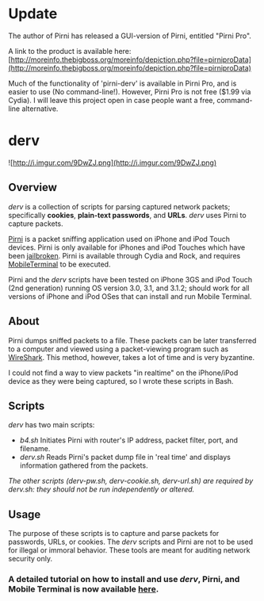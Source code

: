 # Update #
The author of Pirni has released a GUI-version of Pirni, entitled "Pirni Pro".

A link to the product is available here: [http://moreinfo.thebigboss.org/moreinfo/depiction.php?file=pirniproData](http://moreinfo.thebigboss.org/moreinfo/depiction.php?file=pirniproData)

Much of the functionality of 'pirni-derv' is available in Pirni Pro, and is easier to use (No command-line!). However, Pirni Pro is not free ($1.99 via Cydia). I will leave this project open in case people want a free, command-line alternative.


# derv #
![http://i.imgur.com/9DwZJ.png](http://i.imgur.com/9DwZJ.png)

## Overview ##
_derv_ is a collection of scripts for parsing captured network packets; specifically **cookies**, **plain-text passwords**, and **URLs**.  _derv_ uses Pirni to capture packets.

[Pirni](http://code.google.com/p/n1mda-dev/wiki/PirniUsageGuide) is a packet sniffing application used on iPhone and iPod Touch devices.  Pirni is only available for iPhones and iPod Touches which have been [jailbroken](http://www.iphonedownloadblog.com/2009/10/11/jailbreak-iphone-blackra1n-tutorial/).  Pirni is available through Cydia and Rock, and requires [MobileTerminal](http://code.google.com/p/mobileterminal/) to be executed.

Pirni and the _derv_ scripts have been tested on iPhone 3GS and iPod Touch (2nd generation) running OS version 3.0, 3.1, and 3.1.2; should work for all versions of iPhone and iPod OSes that can install and run Mobile Terminal.

## About ##
Pirni dumps sniffed packets to a file.  These packets can be later transferred to a computer and viewed using a packet-viewing program such as [WireShark](http://www.wireshark.org/).  This method, however, takes a lot of time and is very byzantine.

I could not find a way to view packets "in realtime" on the iPhone/iPod device as they were being captured, so I wrote these scripts in Bash.

## Scripts ##
_derv_ has two main scripts:
  * _b4.sh_    Initiates Pirni with router's IP address, packet filter, port, and filename.
  * _derv.sh_  Reads Pirni's packet dump file in 'real time' and displays information gathered from the packets.

_The other scripts (derv-pw.sh, derv-cookie.sh, derv-url.sh) are required by derv.sh: they should not be run independently or altered._

## Usage ##
The purpose of these scripts is to capture and parse packets for passwords, URLs, or cookies. The _derv_ scripts and Pirni are not to be used for illegal or immoral behavior.  These tools are meant for auditing network security only.

### A detailed tutorial on how to install and use _derv_, Pirni, and Mobile Terminal is now available [here](http://code.google.com/p/pirni-derv/wiki/Installation). ###